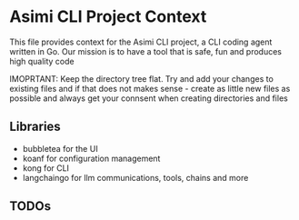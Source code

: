 # Asimi CLI Project Context

This file provides context for the Asimi CLI project, a CLI coding agent written in Go.
Our mission is to have a tool that is safe, fun and produces high quality code

IMOPRTANT: Keep the directory tree flat. Try and add your changes to existing files and if that does not makes sense - create as little new files as possible and always get your connsent when creating directories and files

## Libraries
- bubbletea for the UI
- koanf for configuration management
- kong for CLI
- langchaingo for llm communications, tools, chains and more

## TODOs
